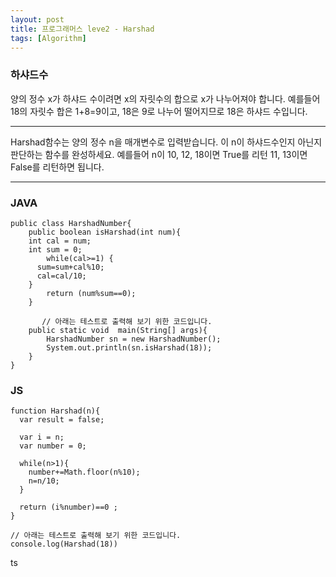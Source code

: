 ```yaml
---
layout: post
title: 프로그래머스 leve2 - Harshad
tags: [Algorithm]
---
```


### 하샤드수
양의 정수 x가 하샤드 수이려면 x의 자릿수의 합으로 x가 나누어져야 합니다. 예를들어 18의 자릿수 합은 1+8=9이고, 18은 9로 나누어 떨어지므로 18은 하샤드 수입니다.

------


Harshad함수는 양의 정수 n을 매개변수로 입력받습니다. 이 n이 하샤드수인지 아닌지 판단하는 함수를 완성하세요.
예를들어 n이 10, 12, 18이면 True를 리턴 11, 13이면 False를 리턴하면 됩니다.

------


### JAVA

```
public class HarshadNumber{
	public boolean isHarshad(int num){
    int cal = num;
    int sum = 0;
		while(cal>=1) {
      sum=sum+cal%10;
      cal=cal/10;
    }
		return (num%sum==0);
	}

       // 아래는 테스트로 출력해 보기 위한 코드입니다.
	public static void  main(String[] args){
		HarshadNumber sn = new HarshadNumber();
		System.out.println(sn.isHarshad(18));
	}
}
```

### JS
```
function Harshad(n){
  var result = false;

  var i = n;
  var number = 0;

  while(n>1){
    number+=Math.floor(n%10);
  	n=n/10;
  }

  return (i%number)==0 ;
}

// 아래는 테스트로 출력해 보기 위한 코드입니다.
console.log(Harshad(18))
```
ts
